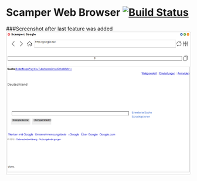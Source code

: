 Scamper Web Browser [![Build Status](https://travis-ci.org/hpi-swa-teaching/Scamper.svg?branch=master)](https://travis-ci.org/hpi-swa-teaching/Scamper)
===================

###Screenshot after last feature was added
![screenshot](https://raw.githubusercontent.com/hpi-swa-teaching/Scamper/master/tests/scamper.png)
